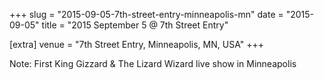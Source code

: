 +++
slug = "2015-09-05-7th-street-entry-minneapolis-mn"
date = "2015-09-05"
title = "2015 September 5 @ 7th Street Entry"

[extra]
venue = "7th Street Entry, Minneapolis, MN, USA"
+++

Note: First King Gizzard & The Lizard Wizard live show in Minneapolis
